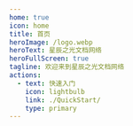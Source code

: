 ```yaml
---
home: true
icon: home
title: 首页
heroImage: /logo.webp
heroText: 星辰之光文档网络
heroFullScreen: true
tagline: 欢迎来到星辰之光文档网络
actions:
  - text: 快速入门
    icon: lightbulb
    link: ./QuickStart/
    type: primary
---
```


